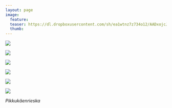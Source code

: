 ```yaml
---
layout: page
image:
  feature:
  teaser: https://dl.dropboxusercontent.com/sh/ea1wtnz7z734o12/AADxojcJaTJ_KC7PJfDhLyCda/luontokuvat/kev%C3%A4t/DS16040-245px.jpg
  thumb:
---
```


[![](https://dl.dropboxusercontent.com/sh/ea1wtnz7z734o12/AAB-aPcCeGDJb88hv1vrCpdda/luontokuvat/kev%C3%A4t/DS16092-800px.jpg)](https://dl.dropboxusercontent.com/sh/ea1wtnz7z734o12/AAD_ka21bqKghYTtsQXVloiza/luontokuvat/kev%C3%A4t/DS16092.jpg)

[![](https://dl.dropboxusercontent.com/sh/ea1wtnz7z734o12/AAAy44EyMKLove6nO_1gwdkma/luontokuvat/kev%C3%A4t/DS16085-800px.jpg)](https://dl.dropboxusercontent.com/sh/ea1wtnz7z734o12/AAB75pR1weJ5N4C9dnThoHMKa/luontokuvat/kev%C3%A4t/DS16085.jpg)

[![](https://dl.dropboxusercontent.com/sh/ea1wtnz7z734o12/AADrWnRh043rMqa3GSsIPX3sa/luontokuvat/kev%C3%A4t/DS16087-800px.jpg)](https://dl.dropboxusercontent.com/sh/ea1wtnz7z734o12/AACzL3FMxjvJm21s7jTxWm7Xa/luontokuvat/kev%C3%A4t/DS16087.jpg)

[![](https://dl.dropboxusercontent.com/sh/ea1wtnz7z734o12/AABTAJSyzxv7RmEPeq0Se_Fca/luontokuvat/kev%C3%A4t/DS16026-800px.jpg)](https://dl.dropboxusercontent.com/sh/ea1wtnz7z734o12/AABrIr3pxELCGKb6X9LUCdJja/luontokuvat/kev%C3%A4t/DS16026.jpg)

[![](https://dl.dropboxusercontent.com/sh/ea1wtnz7z734o12/AADn-TAvtsB2MrZHnHsqNJeWa/luontokuvat/kev%C3%A4t/DS16035-800px.jpg)](https://dl.dropboxusercontent.com/sh/ea1wtnz7z734o12/AAAxtZw583sCivFv8XDymlmDa/luontokuvat/kev%C3%A4t/DS16035.jpg)

[![](https://dl.dropboxusercontent.com/sh/ea1wtnz7z734o12/AACCnbXHbFUYUcOtwVBXtG99a/luontokuvat/kev%C3%A4t/DS16040-800px.jpg)](https://dl.dropboxusercontent.com/sh/ea1wtnz7z734o12/AABcd6U9xyfciB9g-G1-xNQ4a/luontokuvat/kev%C3%A4t/DS16040.jpg)

*Pikkukäenrieska*
